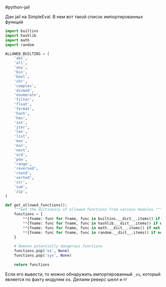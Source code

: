 #python-jail

Дан jail на SimpleEval. В нем вот такой список импортированных функций

```python
import builtins
import hashlib
import math
import random

ALLOWED_BUILTINS = (
    'abs',
    'all',
    'any',
    'bin',
    'bool',
    'chr',
    'complex',
    'divmod',
    'enumerate',
    'filter',
    'float',
    'format',
    'hash',
    'hex',
    'int',
    'iter',
    'len',
    'list',
    'max',
    'min',
    'next',
    'ord',
    'pow',
    'range',
    'reversed',
    'round',
    'sorted',
    'str',
    'sum',
    'zip',
)

def get_allowed_functions():
    """Get the dictionary of allowed functions from various modules."""
    functions = {
        **{fname: func for fname, func in builtins.__dict__.items() if fname in ALLOWED_BUILTINS},
        **{fname: func for fname, func in hashlib.__dict__.items() if not fname.startswith('__')},
        **{fname: func for fname, func in math.__dict__.items() if not fname.startswith('__')},
        **{fname: func for fname, func in random.__dict__.items() if not fname.startswith('__')},
    }
    
    # Remove potentially dangerous functions
    functions.pop('os', None)
    functions.pop('sys', None)
    
    return functions 
```

Если его вывести, то можно обнаружить импортированный `_os`, который является по факту модулем os. Делаем реверс шелл и гг
